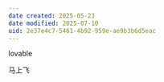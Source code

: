 ```yaml
---
date created: 2025-05-23
date modified: 2025-07-10
uid: 2e37e4c7-5461-4b92-959e-ae9b3b6d5eac
---
```


lovable

马上飞
